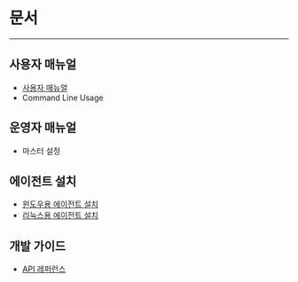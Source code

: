 # 문서

---

## 사용자 매뉴얼

- [사용자 매뉴얼](UserManual.md)
- Command Line Usage

## 운영자 매뉴얼

- 마스터 설정

## 에이전트 설치

- [윈도우용 에이전트 설치](InstallAgentWindows.md)
- [리눅스용 에이전트 설치](InstallAgentLinux.md)

## 개발 가이드

- [API 레퍼런스](ApiReference.md)
